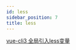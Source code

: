 ```yaml
---
id: less
sidebar_position: 7
title: less
---
```


[vue-cli3 全局引入less变量](https://www.cnblogs.com/zixian/p/VUE-CLI3_less.html)